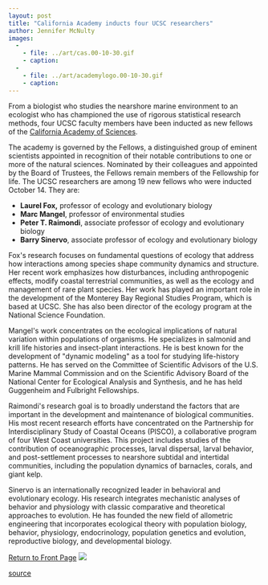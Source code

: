 ```yaml
---
layout: post
title: "California Academy inducts four UCSC researchers"
author: Jennifer McNulty
images:
  -
    - file: ../art/cas.00-10-30.gif
    - caption: 
  -
    - file: ../art/academylogo.00-10-30.gif
    - caption: 
---
```


From a biologist who studies the nearshore marine environment to an ecologist who has championed the use of rigorous statistical research methods, four UCSC faculty members have been inducted as new fellows of the [California Academy of Sciences][1].

The academy is governed by the Fellows, a distinguished group of eminent scientists appointed in recognition of their notable contributions to one or more of the natural sciences. Nominated by their colleagues and appointed by the Board of Trustees, the Fellows remain members of the Fellowship for life. The UCSC researchers are among 19 new fellows who were inducted October 14. They are:

* **Laurel Fox,** professor of ecology and evolutionary biology
* **Marc Mangel**, professor of environmental studies
* **Peter T. Raimondi**, associate professor of ecology and evolutionary biology
* **Barry Sinervo**, associate professor of ecology and evolutionary biology

Fox's research focuses on fundamental questions of ecology that address how interactions among species shape community dynamics and structure. Her recent work emphasizes how disturbances, including anthropogenic effects, modify coastal terrestrial communities, as well as the ecology and management of rare plant species. Her work has played an important role in the development of the Monterey Bay Regional Studies Program, which is based at UCSC. She has also been director of the ecology program at the National Science Foundation.

Mangel's work concentrates on the ecological implications of natural variation within populations of organisms. He specializes in salmonid and krill life histories and insect-plant interactions. He is best known for the development of "dynamic modeling" as a tool for studying life-history patterns. He has served on the Committee of Scientific Advisors of the U.S. Marine Mammal Commission and on the Scientific Advisory Board of the National Center for Ecological Analysis and Synthesis, and he has held Guggenheim and Fulbright Fellowships.

Raimondi's research goal is to broadly understand the factors that are important in the development and maintenance of biological communities. His most recent research efforts have concentrated on the Partnership for Interdisciplinary Study of Coastal Oceans (PISCO), a collaborative program of four West Coast universities. This project includes studies of the contribution of oceanographic processes, larval dispersal, larval behavior, and post-settlement processes to nearshore subtidal and intertidal communities, including the population dynamics of barnacles, corals, and giant kelp.

Sinervo is an internationally recognized leader in behavioral and evolutionary ecology. His research integrates mechanistic analyses of behavior and physiology with classic comparative and theoretical approaches to evolution. He has founded the new field of allometric engineering that incorporates ecological theory with population biology, behavior, physiology, endocrinology, population genetics and evolution, reproductive biology, and developmental biology.   
  
[Return to Front Page][2] ![ ][3]

[1]: http://web.calacademy.org/
[2]: ../../index.html
[3]: ../../images/trans.gif

[source](http://www1.ucsc.edu/currents/00-01/10-30/academy.html "Permalink to academy")
